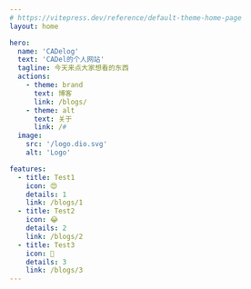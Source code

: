 ```yaml
---
# https://vitepress.dev/reference/default-theme-home-page
layout: home

hero:
  name: 'CADelog'
  text: 'CADel的个人网站'
  tagline: 今天来点大家想看的东西
  actions:
    - theme: brand
      text: 博客
      link: /blogs/
    - theme: alt
      text: 关于
      link: /#
  image:
    src: '/logo.dio.svg'
    alt: 'Logo'

features:
  - title: Test1
    icon: 😍
    details: 1
    link: /blogs/1
  - title: Test2
    icon: 😂
    details: 2
    link: /blogs/2
  - title: Test3
    icon: 🤑
    details: 3
    link: /blogs/3
---
```


